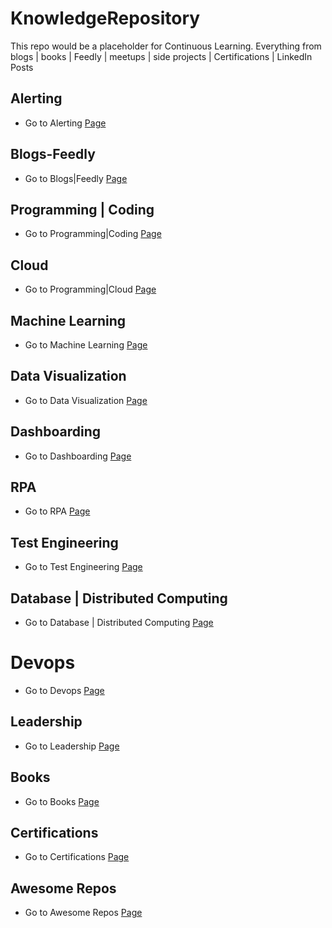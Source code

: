 # KnowledgeRepository
This repo would be a placeholder for Continuous Learning. Everything from blogs | books | Feedly | meetups | side projects | Certifications | LinkedIn Posts 


## Alerting

* Go to Alerting [Page](https://github.com/AdyKalra/KnowledgeRepository/tree/master/Alerting)

## Blogs-Feedly

* Go to Blogs|Feedly [Page](https://github.com/AdyKalra/KnowledgeRepository/tree/master/Blogs-Feedly)

## Programming | Coding

* Go to Programming|Coding [Page](https://github.com/AdyKalra/KnowledgeRepository/tree/master/Programming%7CCoding)

## Cloud

* Go to Programming|Cloud [Page](https://github.com/AdyKalra/KnowledgeRepository/tree/master/Cloud)

## Machine Learning

* Go to Machine Learning [Page](https://github.com/AdyKalra/KnowledgeRepository/tree/master/Machine%20Learning)

## Data Visualization

* Go to Data Visualization [Page](https://github.com/AdyKalra/KnowledgeRepository/tree/master/DataVisualization)

## Dashboarding

* Go to Dashboarding [Page](https://github.com/AdyKalra/KnowledgeRepository/tree/master/Dashboarding)

## RPA

* Go to RPA [Page](https://github.com/AdyKalra/KnowledgeRepository/tree/master/RPA)

## Test Engineering

* Go to Test Engineering [Page](https://github.com/AdyKalra/KnowledgeRepository/tree/master/TestEngineering)

## Database | Distributed Computing

* Go to Database | Distributed Computing [Page](https://github.com/AdyKalra/KnowledgeRepository/tree/master/Database-DistributedComputing)

# Devops
* Go to Devops [Page](https://github.com/AdyKalra/KnowledgeRepository/tree/master/Devops)

## Leadership
* Go to Leadership [Page](https://github.com/AdyKalra/KnowledgeRepository/tree/master/Leadership)

## Books

* Go to Books [Page](https://github.com/AdyKalra/KnowledgeRepository/tree/master/Books)

## Certifications

* Go to Certifications [Page](https://github.com/AdyKalra/KnowledgeRepository/tree/master/Certifications)

## Awesome Repos
* Go to Awesome Repos [Page](https://github.com/AdyKalra/KnowledgeRepository/tree/master/AwesomeRepos)

